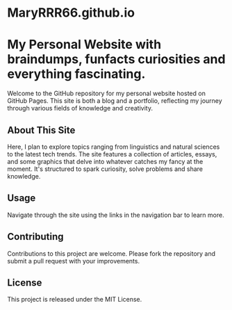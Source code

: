 # MaryRRR66.github.io

# My Personal Website with braindumps, funfacts curiosities and everything fascinating.

Welcome to the GitHub repository for my personal website hosted on GitHub Pages. This site is both a blog and a portfolio, reflecting my journey through various fields of knowledge and creativity.

## About This Site

Here, I plan to explore topics ranging from linguistics and natural sciences to the latest tech trends. The site features a collection of articles, essays, and some graphics that delve into whatever catches my fancy at the moment. It's structured to spark curiosity, solve problems and share knowledge.

## Usage

Navigate through the site using the links in the navigation bar to learn more.

## Contributing

Contributions to this project are welcome. Please fork the repository and submit a pull request with your improvements.

## License

This project is released under the MIT License.

